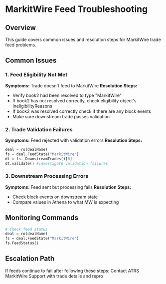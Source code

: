 # MarkitWire Feed Troubleshooting

## Overview
This guide covers common issues and resolution steps for MarkitWire trade feed problems.

## Common Issues

### 1. Feed Eligibility Not Met
**Symptoms:** Trade doesn't feed to MarkitWire
**Resolution Steps:**
- Verify book2 had been resolved to type "MarkitWire"
- If book2 has not resolved correctly, check eligibility object's IneligibilityReasons
- If book2 was resolved correctly check if there are any block events
- Make sure downstream trade passes validation

### 2. Trade Validation Failures
**Symptoms:** Feed rejected with validation errors
**Resolution Steps:**
```python
deal = ro(dealName)
fs = deal.FeedState("MarkitWire")
dt = fs._DownstreamTrades()[0]
dt.validate() #investigate validation failures
```

### 3. Downstream Processing Errors
**Symptoms:** Feed sent but processing fails
**Resolution Steps:**
- Check block events on downstream state
- Compare values in Athena to what MW is expecting

## Monitoring Commands
```python
# Check feed status
deal = ro(dealName)
fs = deal.FeedState("MarkitWire")
fs.FeedStatus()
```

## Escalation Path
If feeds continue to fail after following these steps:
Contact ATRS MarkitWire Support with trade details and repro
